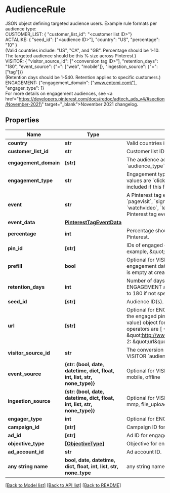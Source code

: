 # AudienceRule

JSON object defining targeted audience users. Example rule formats per audience type:<br>CUSTOMER_LIST: { \"customer_list_id\": \"&lt;customer list ID&gt;\"}<br>ACTALIKE: { \"seed_id\": [\"&lt;audience ID&gt;\"], \"country\": \"US\", \"percentage\": \"10\" }<br>(Valid countries include: \"US\", \"CA\", and \"GB\". Percentage should be 1-10.<br>The targeted audience should be this % size across Pinterest.)<br>VISITOR: { \"visitor_source_id\": [\"&lt;conversion tag ID&gt;\"], \"retention_days\": \"180\", \"event_source\": {\"=\": [\"web\", \"mobile\"]}, \"ingestion_source\": {\"=\": [\"tag\"]}}<br>(Retention days should be 1-540. Retention applies to specific customers.)<br>ENGAGEMENT: {\"engagement_domain\": [\"www.entomi.com\"], \"engager_type\": 1}<br>For more details on engagement audiences, see <a href=\"https://developers.pinterest.com/docs/redoc/adtech_ads_v4/#section/November-2021\" target=\"_blank\">November 2021 changelog</a>.

## Properties
Name | Type | Description | Notes
------------ | ------------- | ------------- | -------------
**country** | **str** | Valid countries include: \&quot;US\&quot;, \&quot;CA\&quot;, and \&quot;GB\&quot;. | [optional] 
**customer_list_id** | **str** | Customer list ID. For CUSTOMER_LIST &#x60;audience_type&#x60;. | [optional] 
**engagement_domain** | **[str]** | The audience account&#39;s verified domain. **Required** for ENGAGEMENT &#x60;audience_type&#x60;. | [optional] 
**engagement_type** | **str** | Engagement type enum. Optional for ENGAGEMENT &#x60;audience_type&#x60;. Supported values are &#x60;click&#x60;, &#x60;save&#x60;, &#x60;closeup&#x60;, &#x60;comment&#x60; and &#x60;like&#x60;. All engagements are included if this field is not set.  | [optional] 
**event** | **str** | A Pinterest tag event. Optional for VISITOR &#x60;audience_type&#x60;. Possible values are &#x60;pagevisit&#x60;, &#x60;signup&#x60;, &#x60;checkout&#x60;, &#x60;viewcategory&#x60;, &#x60;search&#x60;, &#x60;addtocart&#x60;, &#x60;watchvideo&#x60;, &#x60;lead&#x60;, and &#x60;custom&#x60;. This field also accepts a partner-defined Pinterest tag event. | [optional] 
**event_data** | [**PinterestTagEventData**](PinterestTagEventData.md) |  | [optional] 
**percentage** | **int** | Percentage should be 1-10. The targeted audience should be this % size across Pinterest. | [optional] 
**pin_id** | **[str]** | IDs of engaged organic pins. Optional for ENGAGEMENT &#x60;audience_type&#x60;. For example, \&quot;pin_id:\&quot;: [\&quot;34567\&quot;] | [optional] 
**prefill** | **bool** | Optional for VISITOR &#x60;audience_type&#x60;. If &#x60;true&#x60;, the specified rule on existing engagement data is applied to pre-populate the audience. If &#x60;false&#x60;, the audience is empty at creation time. The default is &#x60;true&#x60;. | [optional] 
**retention_days** | **int** | Number of days a Pinterest user remains in the audience. Optional for ENGAGEMENT and VISITOR &#x60;audience_type&#x60;. Accepted range is 1-540. Defaults to 180 if not specified. | [optional] 
**seed_id** | **[str]** | Audience ID(s). For ACTALIKE &#x60;audience_type&#x60;.  | [optional] 
**url** | **[str]** | Optional for ENGAGEMENT or VISITOR &#x60;audience_type&#x60;. For ENGAGEMENT, it is the engaged pin&#39;s URL. For VISITOR, you can use it as a string or a {operator: value} object for filtering visitors based on conversion tag event URLs. Supported operators are [ &#x3D;, !&#x3D;, contains, not_contains].&lt;br&gt;Example 1:  \&quot;url\&quot;: \&quot;http://www.myonlinestore123.com/view_item/shoe\&quot;&lt;br&gt;Example 2: \&quot;url\&quot;: {\&quot;contains\&quot;: \&quot;/view_item/shoe\&quot;} | [optional] 
**visitor_source_id** | **str** | The conversion tag ID, or the Pinterest tag ID, that you use on your website. For VISITOR &#x60;audience_type&#x60;. | [optional] 
**event_source** | **{str: (bool, date, datetime, dict, float, int, list, str, none_type)}** | Optional for VISITOR. You can use it as a {&#39;&#x3D;&#39;: [value]}. Supported values are: web, mobile, offline | [optional] 
**ingestion_source** | **{str: (bool, date, datetime, dict, float, int, list, str, none_type)}** | Optional for VISITOR. You can use it as a {&#39;&#x3D;&#39;: [value]}. Supported values are: tag, mmp, file_upload, conversions_api | [optional] 
**engager_type** | **int** | Optional for ENGAGEMENT. Engager type value should be 1-2. | [optional] 
**campaign_id** | **[str]** | Campaign ID for engagement audience filter. | [optional] 
**ad_id** | **[str]** | Ad ID for engagement audience filter. | [optional] 
**objective_type** | [**[ObjectiveType]**](ObjectiveType.md) | Objective for engagement audience filter. | [optional] 
**ad_account_id** | **str** | Ad account ID. | [optional] 
**any string name** | **bool, date, datetime, dict, float, int, list, str, none_type** | any string name can be used but the value must be the correct type | [optional]

[[Back to Model list]](../README.md#documentation-for-models) [[Back to API list]](../README.md#documentation-for-api-endpoints) [[Back to README]](../README.md)


